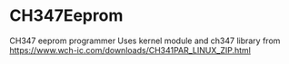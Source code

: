 # CH347Eeprom
CH347 eeprom programmer
Uses kernel module and ch347 library from https://www.wch-ic.com/downloads/CH341PAR_LINUX_ZIP.html
